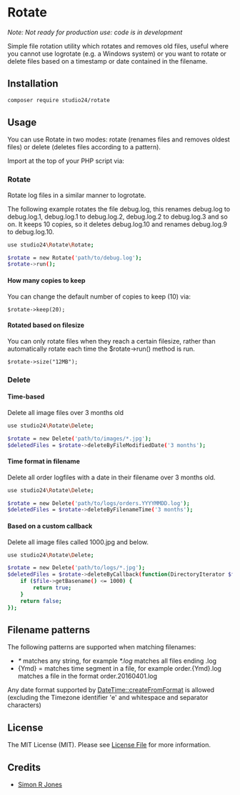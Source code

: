 # Rotate

_Note: Not ready for production use: code is in development_

Simple file rotation utility which rotates and removes old files, useful where you cannot use logrotate (e.g. a Windows system) 
or you want to rotate or delete files based on a timestamp or date contained in the filename. 

## Installation

```sh
composer require studio24/rotate
```

## Usage

You can use Rotate in two modes: rotate (renames files and removes oldest files) or delete (deletes files according to a pattern).

Import at the top of your PHP script via:

### Rotate

Rotate log files in a similar manner to logrotate.

The following example rotates the file debug.log, this renames debug.log to debug.log.1, debug.log.1 to debug.log.2, debug.log.2 to 
debug.log.3 and so on. It keeps 10 copies, so it deletes debug.log.10 and renames debug.log.9 to debug.log.10.

```sh
use studio24\Rotate\Rotate;

$rotate = new Rotate('path/to/debug.log');
$rotate->run();
```

#### How many copies to keep

You can change the default number of copies to keep (10) via:

```
$rotate->keep(20);
```

#### Rotated based on filesize
You can only rotate files when they reach a certain filesize, rather than automatically rotate each time the $rotate->run() method is run.
 
```
$rotate->size("12MB");
```

### Delete

#### Time-based
Delete all image files over 3 months old 

```sh
use studio24\Rotate\Delete;

$rotate = new Delete('path/to/images/*.jpg');
$deletedFiles = $rotate->deleteByFileModifiedDate('3 months');
```

#### Time format in filename
Delete all order logfiles with a date in their filename over 3 months old.

```sh
use studio24\Rotate\Delete;

$rotate = new Delete('path/to/logs/orders.YYYYMMDD.log');
$deletedFiles = $rotate->deleteByFilenameTime('3 months');
```

#### Based on a custom callback 
Delete all image files called 1000.jpg and below.

```sh
use studio24\Rotate\Delete;

$rotate = new Delete('path/to/logs/*.jpg');
$deletedFiles = $rotate->deleteByCallback(function(DirectoryIterator $file){
    if ($file->getBasename() <= 1000) {
        return true;
    } 
    return false;
});
```

## Filename patterns

The following patterns are supported when matching filenames:

* _*_ matches any string, for example _*.log_ matches all files ending .log
* {Ymd} = matches time segment in a file, for example order.{Ymd}.log matches a file in the format order.20160401.log

Any date format supported by [DateTime::createFromFormat](http://php.net/datetime.createfromformat) is allowed 
(excluding the Timezone identifier 'e' and whitespace and separator characters)

## License

The MIT License (MIT). Please see [License File](LICENSE.md) for more information.

## Credits

- [Simon R Jones](https://github.com/simonrjones)